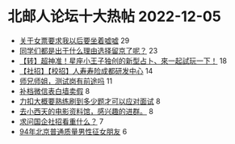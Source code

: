 # 北邮人论坛十大热帖 2022-12-05

- [关于女票要求我以后要坐着嘘嘘](https://bbs.byr.cn/article/Feeling/3191921) 29
- [同学们都是出于什么理由选择留京了呢？](https://bbs.byr.cn/article/Talking/6374409) 23
- [【转】超神准！星座小王子独创的新型占卜、來一起試玩一下！](https://bbs.byr.cn/article/Constellations/326533) 18
- [【社招】【校招】人寿寿险成都研发中心](https://bbs.byr.cn/article/Sichuan/238157) 14
- [师兄师姐，测试岗有前途吗](https://bbs.byr.cn/article/Job/2178658) 11
- [补档微信表白墙卖假](https://bbs.byr.cn/article/Picture/3334246) 8
- [力扣大概要熟练刷到多少题才可以应对面试](https://bbs.byr.cn/article/Java/66645) 8
- [去小西天的电影资料馆，感兴趣的进群。](https://bbs.byr.cn/article/Movie/312072) 8
- [求问国企社招看重什么？](https://bbs.byr.cn/article/WorkLife/1193390) 7
- [94年北京普通质量男性征女朋友](https://bbs.byr.cn/article/Friends/2027322) 6


